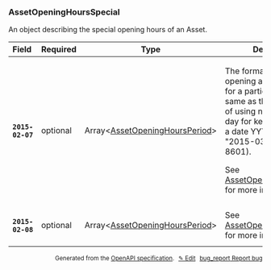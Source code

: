 <!--- This is a generated file, do not edit! -->
<!--- [START woosmap_http_schema_assetopeninghoursspecial] -->
<h3 class="schema-object" id="AssetOpeningHoursSpecial">AssetOpeningHoursSpecial</h3>

An object describing the special opening hours of an Asset.

| Field                                                                                                                 | Required | Type                                                                                       | Description                                                                                                                                                                                                                                                                                                                                                |
| :-------------------------------------------------------------------------------------------------------------------- | -------- | ------------------------------------------------------------------------------------------ | ---------------------------------------------------------------------------------------------------------------------------------------------------------------------------------------------------------------------------------------------------------------------------------------------------------------------------------------------------------- |
| <h4 id="AssetOpeningHoursSpecial-2015-02-07" class="add-link schema-object-property-key"><code>2015-02-07</code></h4> | optional | Array&lt;[AssetOpeningHoursPeriod](#AssetOpeningHoursPeriod "AssetOpeningHoursPeriod")&gt; | <div class="ref-property-description"><p>The format for defining opening and closing hours for a particular day is the same as the usual. Instead of using numeric week day for keys you must use a date YYYY-MM-DD like "2015-03-08" (see ISO-8601).</p><p>See <a href="#AssetOpeningHoursPeriod">AssetOpeningHoursPeriod</a> for more information.</div> |
| <h4 id="AssetOpeningHoursSpecial-2015-02-08" class="add-link schema-object-property-key"><code>2015-02-08</code></h4> | optional | Array&lt;[AssetOpeningHoursPeriod](#AssetOpeningHoursPeriod "AssetOpeningHoursPeriod")&gt; | See [AssetOpeningHoursPeriod](#AssetOpeningHoursPeriod "AssetOpeningHoursPeriod") for more information.                                                                                                                                                                                                                                                    |

<p style="text-align: right; font-size: smaller;">Generated from the <a data-label="openapi-github" href="https://github.com/woosmap/openapi-specification" title="Woosmap OpenAPI Specification" class="external">OpenAPI specification</a>.
<a data-label="openapi-github-woosmap-http-schema-assetopeninghoursspecial" data-action="edit" style="margin-left: 5px;" href="https://github.com/woosmap/openapi-specification/blob/main/specification/schemas/AssetOpeningHoursSpecial.yml" title="Edit on GitHub">✎ Edit</a>
<a data-label="openapi-github-woosmap-http-schema-assetopeninghoursspecial" data-action="bug" style="margin-left: 5px;" href="https://github.com/woosmap/openapi-specification/issues/new?assignees=&labels=type%3A+bug%2C+triage+me&template=bug_report.md&title=[schemas] Bug - AssetOpeningHoursSpecial" title="File bug for schemas on GitHub"><span class="material-icons">bug_report</span> Report bug</a>
</p>

<!--- [END woosmap_http_schema_assetopeninghoursspecial] -->
